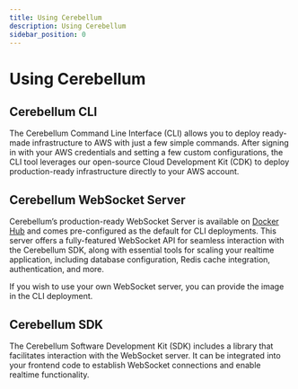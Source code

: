 ```yaml
---
title: Using Cerebellum
description: Using Cerebellum
sidebar_position: 0
---
```


# Using Cerebellum

## Cerebellum CLI

The Cerebellum Command Line Interface (CLI) allows you to deploy ready-made infrastructure to AWS with just a few simple commands. After signing in with your AWS credentials and setting a few custom configurations, the CLI tool leverages our open-source Cloud Development Kit (CDK) to deploy production-ready infrastructure directly to your AWS account.

## Cerebellum WebSocket Server

Cerebellum’s production-ready WebSocket Server is available on [Docker Hub](https://hub.docker.com/r/willconrad/cerebellum) and comes pre-configured as the default for CLI deployments. This server offers a fully-featured WebSocket API for seamless interaction with the Cerebellum SDK, along with essential tools for scaling your realtime application, including database configuration, Redis cache integration, authentication, and more.

If you wish to use your own WebSocket server, you can provide the image in the CLI deployment.

## Cerebellum SDK

The Cerebellum Software Development Kit (SDK) includes a library that facilitates interaction with the WebSocket server. It can be integrated into your frontend code to establish WebSocket connections and enable realtime functionality.

